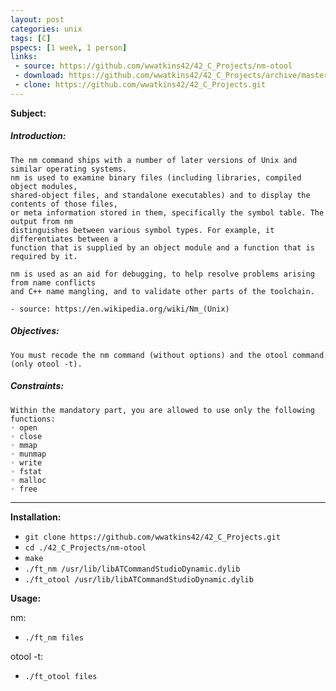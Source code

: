 ```yaml
---
layout: post
categories: unix
tags: [C]
pspecs: [1 week, 1 person]
links:
 - source: https://github.com/wwatkins42/42_C_Projects/nm-otool
 - download: https://github.com/wwatkins42/42_C_Projects/archive/master.zip
 - clone: https://github.com/wwatkins42/42_C_Projects.git
---
```


__Subject:__
##### Introduction:
```
The nm command ships with a number of later versions of Unix and similar operating systems.
nm is used to examine binary files (including libraries, compiled object modules,
shared-object files, and standalone executables) and to display the contents of those files,
or meta information stored in them, specifically the symbol table. The output from nm
distinguishes between various symbol types. For example, it differentiates between a
function that is supplied by an object module and a function that is required by it.

nm is used as an aid for debugging, to help resolve problems arising from name conflicts
and C++ name mangling, and to validate other parts of the toolchain.

- source: https://en.wikipedia.org/wiki/Nm_(Unix)
```
##### Objectives:
```
You must recode the nm command (without options) and the otool command
(only otool -t).
```
##### Constraints:
```
Within the mandatory part, you are allowed to use only the following functions:
◦ open
◦ close
◦ mmap
◦ munmap
◦ write
◦ fstat
◦ malloc
◦ free
```
---
__Installation:__

* `git clone https://github.com/wwatkins42/42_C_Projects.git`
* `cd ./42_C_Projects/nm-otool`
* `make`
* `./ft_nm /usr/lib/libATCommandStudioDynamic.dylib`
* `./ft_otool /usr/lib/libATCommandStudioDynamic.dylib`

**Usage:**

nm:
* `./ft_nm files`

otool -t:
* `./ft_otool files`
